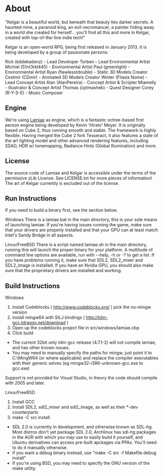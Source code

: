 About
=====

"Kelgar is a beautiful world, but beneath that beauty lies darker secrets. A haunted mine, a paranoid king, an evil necromancer, a painter hiding away in a world she created for herself... you'll find all this and more in Kelgar, created with top-of-the-line indie tech!" 

Kelgar is an open-world RPG, being first released in January 2013.
It is being developed by a group of passionate persons:

Rick (kddekadenz) - Lead Developer
Torben - Lead Environmental Artist
Michiel (51nt3rkl445) - Environmental Artist
Paul (greenlight) - Environmental Artist
Ryan (flawlesstdouble) - Static 3D Models Creator
Cestmir (CDmir) - Animated 3D Models Creator
Winter (Filasis Nome) - Lead Concept Artist
Alan (AlanPereira) - Concept Artist & Scripter
Miamelly - Illustrator & Concept Artist
Thomas (cptmashek) - Quest Designer
Corey (R-Y-S-E) - Music Composer

Engine
------
We're using [Lamiae](https://github.com/Hirato/lamiae) as engine, which is a fantastic octree-based first person engine being developed by Kevin 'Hirato' Meyer. It is originally based on Cube 2, thus running smooth and stable. The framework is highly flexible. Having merged the Cube 2 fork Tesseract, it also features a state of the art lighting model and other advanced rendering features, including SSAO, HDR w/ tonemapping, Radiance Hints (Global Illumination) and more.

License
-------
The source code of Lamiae and Kelgar is accessible under the terms of the permissive zLib License.
See LICENSE.txt for more pieces of information!
The art of Kelgar currently is excluded out of the license.

Run Instructions
----------------
If you need to build a binary first, see the section below.


Windows
There is a lamiae.bat in the main directory, this is your sole means of launching lamiae.
If you're having issues running the game, make sure that your drivers are properly installed and that your GPU can at least match Intel's Sandy Bridge in all aspects.


Linux/FreeBSD
There is a script named lamiae.sh in the main directory, running this will launch the proper binary for your platform.
A multitude of command line options are available, run with --help, -h or -? to get a list.
If you have problems running it, make sure that SDL2, SDL2_mixer and SDL2_image is installed. If you have an Nvidia GPU, you should also make sure that the proprietary drivers are installed and working.


Build Instructions
------------------
Windows
1. Install Codeblocks ( http://www.codeblocks.org/ ) pick the no-mingw version
2. Install mingw64 with SILJ bindings ( http://tdm-gcc.tdragon.net/download )
3. Open up the codeblocks project file in src/windows/lamiae.cbp
4. Click build

* The current 32bit only tdm-gcc release (4.7.1-2) will not compile lamiae, and has other known issues.
* You may need to manually specify the paths for mingw, just point it to C:\MingW64 (or where applicable) and replace the compiler executables with their generic selves (eg mingw32-i386-unknown-gcc.exe to gcc.exe)

 Support is not provided for Visual Studio, in theory the code should compile with 2005 and later.


Linux/FreeBSD
1. Install GCC
2. Install SDL2, sdl2_mixer and sdl2_image, as well as their *-dev counterparts
3. make -C src install

* SDL 2.0 is currently in development, and otherwise known as SDL-hg.
    Most distros don't yet package SDL 2.0, Archlinux has sdl-hg packages in the AUR with which you may use to easily build it yourself, and Ubuntu derivatives can access pre-built apckages via PPAs. You'll need to do it manually otherwise.
* if you want a debug binary instead, use "make -C src -f Makefile.debug install"
* If you're using BSD, you may need to specify the GNU version of the make utility.
